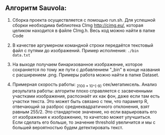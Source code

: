 ## Алгоритм Sauvola:

1. Сборка проекта осуществляется с помощью run.sh. Для успешной сборки необходима библиотека CImg http://cimg.eu/, которая целиком находится в файле CImg.h. Весь код можно найти в папке Code

2. В качестве аргумерном командной строки передаётся текстовый файл с путями до изображений.
Пример исполнения:
<code>./bin data.txt</code>

3. На выходе получаем бинаризованное изображение, которое сохраняется по тому же пути с добавлением "_bin" в конце названия с расширением .png. Примеры работа можно найти в папке Dataset.

4. Примерная скорость работы: <sub>2100 * 10^{-9}</sub> cек/мегапиксель.
   Анализ результата работы: алгоритм плохо справляется с засвеченными участками изображения, распознаёт их как фон, даже если там есть участки текста. Это может быть связано с тем, что параметр R, отвечающий за разброс среднеквадратичного отклонения, взят равным 255/2. Это стандартное значение, но если варьировать его от изображения к изображению, то качетсво может улучшиться. Если сделать его больше, то значение threshold увеличится и мы с большей вероятностью будем детектировать текст.
